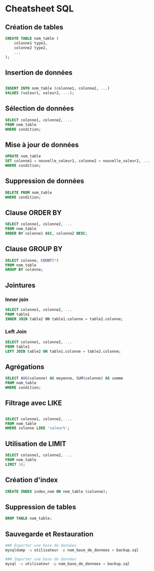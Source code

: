 # Cheatsheet SQL
## Création de tables
```sql
CREATE TABLE nom_table (
    colonne1 type1,
    colonne2 type2,
    ...
);
```

## Insertion de données
```sql

INSERT INTO nom_table (colonne1, colonne2, ...)
VALUES (valeur1, valeur2, ...);
```
## Sélection de données
```sql
SELECT colonne1, colonne2, ...
FROM nom_table
WHERE condition;
```

## Mise à jour de données

```sql
UPDATE nom_table
SET colonne1 = nouvelle_valeur1, colonne2 = nouvelle_valeur2, ...
WHERE condition;
```

## Suppression de données
```sql
DELETE FROM nom_table
WHERE condition;
```

## Clause ORDER BY
```sql
SELECT colonne1, colonne2, ...
FROM nom_table
ORDER BY colonne1 ASC, colonne2 DESC;
```
## Clause GROUP BY
```sql
SELECT colonne, COUNT(*)
FROM nom_table
GROUP BY colonne;
```

## Jointures
### Inner join
```sql
SELECT colonne1, colonne2, ...
FROM table1
INNER JOIN table2 ON table1.colonne = table2.colonne;
```

### Left Join
```sql
SELECT colonne1, colonne2, ...
FROM table1
LEFT JOIN table2 ON table1.colonne = table2.colonne;
```

## Agrégations
```sql
SELECT AVG(colonne) AS moyenne, SUM(colonne) AS somme
FROM nom_table
WHERE condition;
```

## Filtrage avec LIKE
```sql

SELECT colonne1, colonne2, ...
FROM nom_table
WHERE colonne LIKE 'valeur%';
```

## Utilisation de LIMIT
```sql
SELECT colonne1, colonne2, ...
FROM nom_table
LIMIT 10;
```

## Création d'index
```sql
CREATE INDEX index_nom ON nom_table (colonne);
```

## Suppression de tables
```sql
DROP TABLE nom_table;
```
## Sauvegarde et Restauration
```bash
### Exporter une base de données
mysqldump -u utilisateur -p nom_base_de_donnees > backup.sql

### Importer une base de données
mysql -u utilisateur -p nom_base_de_donnees < backup.sql